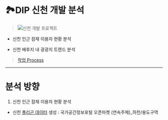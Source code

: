 # 🏞DIP 신천 개발 분석

> ![신천 개발 프로젝트](http://www.daegu.go.kr/daeguPolicy/10/images/content/new/fig_lp01_06.jpg)

- 신천 인근 잠재 이용자 현황 분석

- 신천 배후지 내 광광지 트렌드 분석

> [작업 Process](https://lumpy-frost-7cb.notion.site/dddb0dc82d23494f987ddcddd12a7085?v=f35c35e02453446da4b7b464074ffca3)

---------------

# 분석 방향

1. 신천 인근 잠재 이용자 현황 분석
  - 신천 [폴리곤 데이터](http://data.nsdi.go.kr/dataset/12843) 생성 : 국가공간정보포털 오픈마켓 (연속주제)_하천/용도구역
